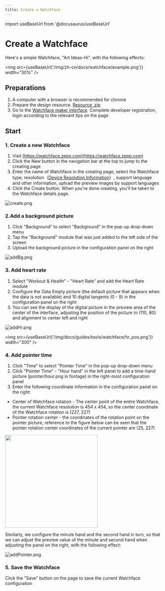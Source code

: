 ```yaml
---
title: Create a Watchface
---
```


import useBaseUrl from '@docusaurus/useBaseUrl'

# Create a Watchface

Here's a simple Watchface, "Art Ideas-Hi", with the following effects:

<img src={useBaseUrl('/img/zh-cn/docs/watchface/example.png')} width="30%" />

## Preparations

1. A computer with a browser is recommended for chrome
2. Prepare the design resource. <a href="https://upload-cdn.huami.com/20211103/6fd50ae2ff34fde02c996d5b8602007e.zip" target="_self" download>Resource .zip</a>
3. Go to the [Watchface maker interface](https://watchface.zepp.com). Complete developer registration, login according to the relevant tips on the page

## Start

### 1. Create a new Watchface

1. Visit [https://watchface.zepp.com](https://watchface.zepp.com)
2. Click the New button in the navigation bar at the top to jump to the creating page
3. Enter the name of Watchface in the creating page, select the Watchface type, resolution（[Device Resolution Information](../../../../../reference/related-resources/device-list)）, support language and other information, upload the preview images by support languages
4. Click the Create button. When you're done creating, you'll be taken to the Watchface details page.

![create.png](/img/docs/guides/tools/watchface/create.png)

### 2.Add a background picture

1. Click "Background" to select "Background" in the pop-up drop-down menu
2. Tap the "Background" module that was just added to the left side of the screen
3. Upload the background picture in the configuration panel on the right

![addBg.png](/img/docs/guides/tools/watchface/add_bg.png)

### 3. Add heart rate

1. Select "Workout & Health" - "Heart Rate" and add the Heart Rate module
2. Configure the Data Empty picture (the default picture that appears when the data is not available) and 10 digital tangents (0 - 9) in the configuration panel on the right
3. You can see the display of the digital picture in the preview area of the center of the interface, adjusting the position of the picture to (110, 80) and alignment to center left and right

![addHr.png](/img/docs/guides/tools/watchface/add_hr.png)

<img src={useBaseUrl('/img/docs/guides/tools/watchface/hr_pos.png')} width="300" />

### 4. Add pointer time

1. Click "Time" to select "Pointer Time" in the pop-up drop-down menu
2. Click "Pointer Time" - "Hour hand" in the left panel to add a time-hand picture (pointer/hour.png in footage) in the right-most configuration panel
3. Enter the following coordinate information in the configuration panel on the right:

- Center of Watchface rotation - The center point of the entire Watchface, the current Watchface resolution is 454 x 454, so the center coordinate of the Watchface rotation is (227, 227)
- Pointer rotation center - the coordinates of the rotation point on the pointer picture, reference to the figure below can be seen that the pointer rotation center coordinates of the current pointer are (25, 227)

<p>
  <img src={useBaseUrl('/img/zh-cn/docs/watchface/lesson/pointer_pos_info.png')} width="300" />
</p>

Similarly, we configure the minute hand and the second hand in turn, so that we can adjust the preview value of the minute and second hand when adjusting the panel on the right, with the following effect:

![addPointer.png](/img/docs/guides/tools/watchface/add_pointer.png)

### 5. Save the Watchface

Click the "Save" button on the page to save the current Watchface configuration
